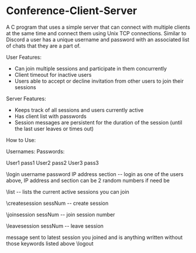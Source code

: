 # Conference-Client-Server

A C program that uses a simple server that can connect with multiple clients at the same time and connect them using Unix TCP connections. Similar to Discord
a user has a unique username and password with an associated list of chats that they are a part of. 

User Features:

- Can join multiple sessions and participate in them concurrently 
- Client timeout for inactive users
- Users able to accept or decline invitation from other users to join their sessions


Server Features:

- Keeps track of all sessions and users currently active
- Has client list with passwords 
- Session messages are persistent for the duration of the session (until the last user leaves or times out)

How to Use:

Usernames:        Passwords:

User1             pass1
User2             pass2
User3             pass3

\login username password IP address section -- login as one of the users above, IP address and section can be 2 random numbers if need be

\list -- lists the current active sessions you can join

\createsession sessNum -- create session 

\joinsession sessNum -- join session number

\leavesession sessNum -- leave session 

message sent to latest session you joined and is anything written without those keywords listed above
\logout 
